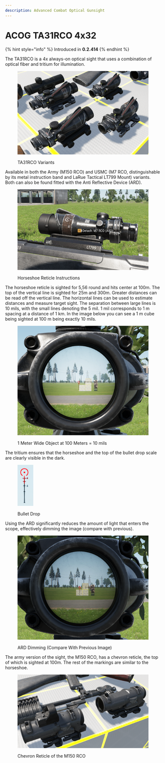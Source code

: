 ```yaml
---
description: Advanced Combat Optical Gunsight
---
```


# ACOG TA31RCO 4x32

{% hint style="info" %}
Introduced in **0.2.414**
{% endhint %}

The TA31RCO is a 4x always-on optical sight that uses a combination of optical fiber and tritium for illumination.&#x20;

<figure><img src="../../../../../../.gitbook/assets/image (1) (4).png" alt=""><figcaption><p>TA31RCO Variants</p></figcaption></figure>

Available in both the Army (M150 RCO) and USMC (M7 RCO, distinguishable by its metal instruction band and LaRue Tactical LT799 Mount) variants. Both can also be found fitted with the Anti Reflective Device (ARD).

<figure><img src="../../../../../../.gitbook/assets/image (12) (1) (1) (1) (1).png" alt=""><figcaption><p>Horseshoe Reticle Instructions</p></figcaption></figure>

The horseshoe reticle is sighted for 5,56 round and hits center at 100m. The top of the vertical line is sighted for 25m and 300m. Greater distances can be read off the vertical line. The horizontal lines can be used to estimate distances and measure target sight. The separation between large lines is 10 mils, with the small lines denoting the 5 mil. 1 mil corresponds to 1 m spacing at a distance of 1 km. In the image below you can see a 1 m cube being sighted at 100 m being exactly 10 mils.

<figure><img src="../../../../../../.gitbook/assets/image (9) (1).png" alt=""><figcaption><p>1 Meter Wide Object at 100 Meters = 10 mils  </p></figcaption></figure>

The tritium ensures that the horseshoe and the top of the bullet drop scale are clearly visible in the dark.

<figure><img src="../../../../../../.gitbook/assets/image (10).png" alt=""><figcaption><p>Bullet Drop</p></figcaption></figure>

Using the ARD significantly reduces the amount of light that enters the scope, effectively dimming the image (compare with previous).

<figure><img src="../../../../../../.gitbook/assets/image (2) (4).png" alt=""><figcaption><p>ARD Dimming (Compare With Previous Image)</p></figcaption></figure>

The army version of the sight, the M150 RCO, has a chevron reticle, the top of which is sighted at 100m. The rest of the markings are similar to the horseshoe.

<figure><img src="../../../../../../.gitbook/assets/image (1) (1) (3) (1) (1).png" alt=""><figcaption><p>Chevron Reticle of the M150 RCO</p></figcaption></figure>
